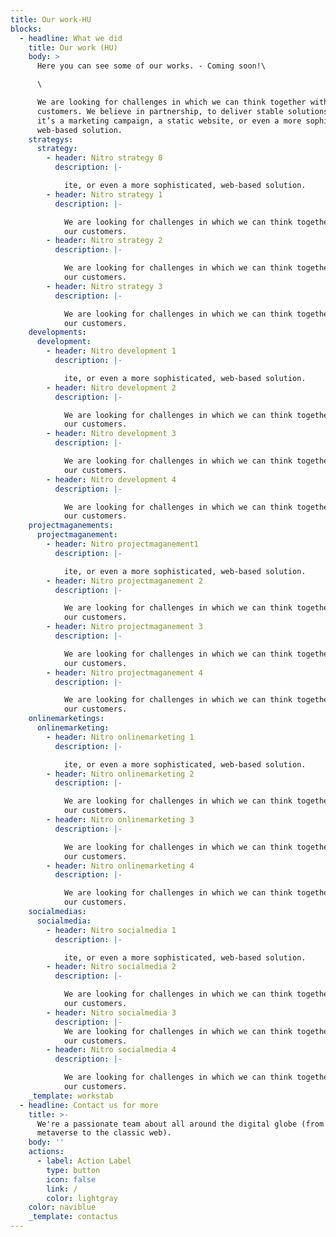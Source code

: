 ```yaml
---
title: Our work-HU
blocks:
  - headline: What we did
    title: Our work (HU)
    body: >
      Here you can see some of our works. - Coming soon!\

      \

      We are looking for challenges in which we can think together with our
      customers. We believe in partnership, to deliver stable solutions: whether
      it’s a marketing campaign, a static website, or even a more sophisticated,
      web-based solution.
    strategys:
      strategy:
        - header: Nitro strategy 0
          description: |-

            ite, or even a more sophisticated, web-based solution.
        - header: Nitro strategy 1
          description: |-

            We are looking for challenges in which we can think together with
            our customers.
        - header: Nitro strategy 2
          description: |-

            We are looking for challenges in which we can think together with
            our customers.
        - header: Nitro strategy 3
          description: |-

            We are looking for challenges in which we can think together with
            our customers.
    developments:
      development:
        - header: Nitro development 1
          description: |-

            ite, or even a more sophisticated, web-based solution.
        - header: Nitro development 2
          description: |-

            We are looking for challenges in which we can think together with
            our customers.
        - header: Nitro development 3
          description: |-

            We are looking for challenges in which we can think together with
            our customers.
        - header: Nitro development 4
          description: |-

            We are looking for challenges in which we can think together with
            our customers.
    projectmaganements:
      projectmaganement:
        - header: Nitro projectmaganement1
          description: |-

            ite, or even a more sophisticated, web-based solution.
        - header: Nitro projectmaganement 2
          description: |-

            We are looking for challenges in which we can think together with
            our customers.
        - header: Nitro projectmaganement 3
          description: |-

            We are looking for challenges in which we can think together with
            our customers.
        - header: Nitro projectmaganement 4
          description: |-

            We are looking for challenges in which we can think together with
            our customers.
    onlinemarketings:
      onlinemarketing:
        - header: Nitro onlinemarketing 1
          description: |-

            ite, or even a more sophisticated, web-based solution.
        - header: Nitro onlinemarketing 2
          description: |-

            We are looking for challenges in which we can think together with
            our customers.
        - header: Nitro onlinemarketing 3
          description: |-

            We are looking for challenges in which we can think together with
            our customers.
        - header: Nitro onlinemarketing 4
          description: |-

            We are looking for challenges in which we can think together with
            our customers.
    socialmedias:
      socialmedia:
        - header: Nitro socialmedia 1
          description: |-

            ite, or even a more sophisticated, web-based solution.
        - header: Nitro socialmedia 2
          description: |-

            We are looking for challenges in which we can think together with
            our customers.
        - header: Nitro socialmedia 3
          description: |-
            We are looking for challenges in which we can think together with
            our customers.
        - header: Nitro socialmedia 4
          description: |-

            We are looking for challenges in which we can think together with
            our customers.
    _template: workstab
  - headline: Contact us for more
    title: >-
      We're a passionate team about all around the digital globe (from the
      metaverse to the classic web).
    body: ''
    actions:
      - label: Action Label
        type: button
        icon: false
        link: /
        color: lightgray
    color: naviblue
    _template: contactus
---
```


































































































































